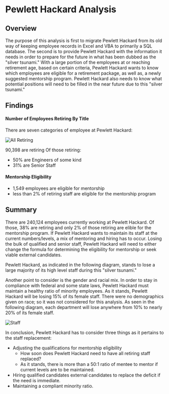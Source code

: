 # Pewlett Hackard Analysis  

## Overview  

The purpose of this analysis is first to migrate Pewlett Hackard from its old way of keeping employee records in Excel and VBA to primarily a SQL database. The second is to provide Pewlett Hackard with the information it needs in order to prepare for the future in what has been dubbed as the "silver tsunami." With a large portion of the employees at or reaching retirement age, based on certain criteria, Pewlett Hackard wants to know which employees are eligible for a retirement package, as well as, a newly suggested mentorship program. Pewlett Hackard also needs to know what potential positions will need to be filled in the near future due to this "silver tsunami."

## Findings

#### Number of Employees Retiring By Title

There are seven categories of employee at Pewlett Hackard:

![All Retiring](https://user-images.githubusercontent.com/83401820/127804978-dbecbb1f-d8ed-4a09-8d56-4856fc9f5675.png)


90,398 are retiring
Of those retiring:

- 50% are Engineers of some kind
- 31% are Senior Staff

#### Mentorship Eligibility

- 1,549 employees are eligible for mentorship
- less than 2% of retiring staff are eligible for the mentorship program

## Summary

There are 240,124 employees currently working at Pewlett Hackard. Of those, 38% are retiring and only 2% of those retiring are elible for the mentorship program. If Pewlett Hackard wants to maintain its staff at the current numbers/levels, a mix of mentoring and hiring has to occur. Losing the bulk of qualified and senior staff, Pewlett Hackard will need to either change the formula for determining the eligibility for mentorship or seek viable external candidates.

Pewlett Hackard, as indicated in the following diagram, stands to lose a large majority of its high level staff during this "silver tsunami."

Another point to consider is the gender and racial mix. In order to stay in compliance with federal and some state laws, Pewlett Hackard must maintain a healthy ratio of minority employees. As it stands, Pewlett Hackard will be losing 15% of its female staff. There were no demographics given on race; so it was not considered for this analysis. As seen in the following diagram, each department will lose anywhere from 10% to nearly 20% of its female staff.

![Staff](https://user-images.githubusercontent.com/83401820/127804962-ff1ab3b5-8add-4db3-8f1d-4e4a16c64d8c.png)

In conclusion, Pewlett Hackard has to consider three things as it pertains to the staff replacement:

- Adjusting the qualifications for mentorship eligibility
  - How soon does Pewlett Hackard need to have all retiring staff replaced?
  - As it stands, there is more than a 50:1 ratio of mentee to mentor if current levels are to be maintained.
- Hiring qualified candidates external candidates to replace the deficit if the need is immediate.
- Maintaining a compliant minority ratio.
